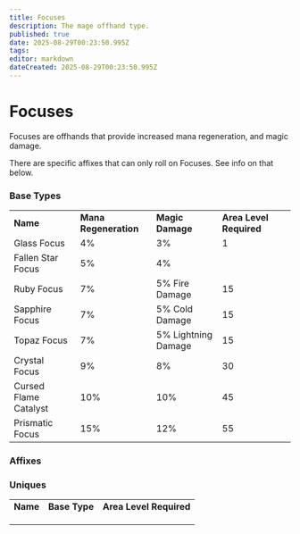 ```yaml
---
title: Focuses
description: The mage offhand type.
published: true
date: 2025-08-29T00:23:50.995Z
tags: 
editor: markdown
dateCreated: 2025-08-29T00:23:50.995Z
---
```


# Focuses

Focuses are offhands that provide increased mana regeneration, and magic damage.

There are specific affixes that can only roll on Focuses. See info on that below.

### Base Types

|     |     |     |     |     |
| --- | --- | --- | --- | --- |
| **Name** | **Mana Regeneration** |  **Magic Damage** | **Area Level Required** |
| Glass Focus | 4% | 3% | 1   |
| Fallen Star Focus | 5% | 4%  |
| Ruby Focus | 7%       | 5% Fire Damage | 15  |
| Sapphire Focus | 7%       | 5% Cold Damage | 15  |
| Topaz Focus | 7%       | 5% Lightning Damage | 15
| Crystal Focus | 9%   | 8% | 30|
| Cursed Flame Catalyst | 10%   | 10% | 45 |
| Prismatic Focus | 15%  | 12% | 55 |

### Affixes

### Uniques

|     |     |     |
| --- | --- | --- |
| **Name** | **Base Type** | **Area Level Required** |
|     |     |     |
|     |     |     |
|     |     |     |
